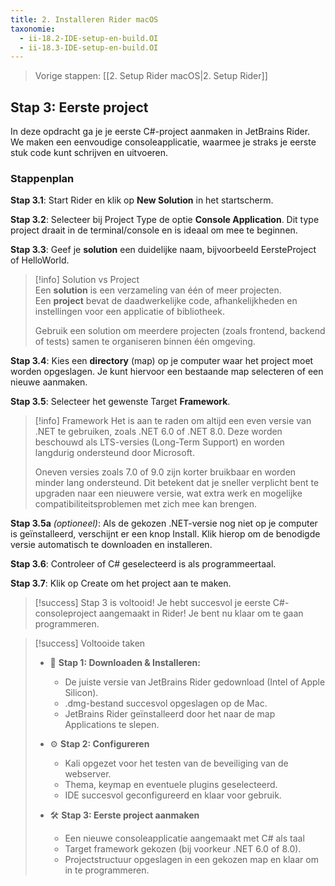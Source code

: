```yaml
---
title: 2. Installeren Rider macOS
taxonomie:
  - ii-18.2-IDE-setup-en-build.OI
  - ii-18.3-IDE-setup-en-build.OI
---
```


> Vorige stappen: [[2. Setup Rider macOS|2. Setup Rider]]

## Stap 3: Eerste project
In deze opdracht ga je je eerste C#-project aanmaken in JetBrains Rider. We maken een eenvoudige consoleapplicatie, waarmee je straks je eerste stuk code kunt schrijven en uitvoeren.

### Stappenplan

**Stap 3.1**: Start Rider en klik op **New Solution** in het startscherm.

**Stap 3.2**: Selecteer bij Project Type de optie **Console Application**. Dit type project draait in de terminal/console en is ideaal om mee te beginnen.

**Stap 3.3**: Geef je **solution** een duidelijke naam, bijvoorbeeld EersteProject of HelloWorld.

> [!info] Solution vs Project  
> Een **solution** is een verzameling van één of meer projecten.  
> Een **project** bevat de daadwerkelijke code, afhankelijkheden en instellingen voor een applicatie of bibliotheek.  
> 
> Gebruik een solution om meerdere projecten (zoals frontend, backend of tests) samen te organiseren binnen één omgeving.

**Stap 3.4**: Kies een **directory** (map) op je computer waar het project moet worden opgeslagen. Je kunt hiervoor een bestaande map selecteren of een nieuwe aanmaken.

**Stap 3.5**: Selecteer het gewenste Target **Framework**.

> [!info] Framework
> Het is aan te raden om altijd een even versie van .NET te gebruiken, zoals .NET 6.0 of .NET 8.0. Deze worden beschouwd als LTS-versies (Long-Term Support) en worden langdurig ondersteund door Microsoft.
> 
> Oneven versies zoals 7.0 of 9.0 zijn korter bruikbaar en worden minder lang ondersteund. Dit betekent dat je sneller verplicht bent te upgraden naar een nieuwere versie, wat extra werk en mogelijke compatibiliteitsproblemen met zich mee kan brengen.

**Stap 3.5a** *(optioneel)*: Als de gekozen .NET-versie nog niet op je computer is geïnstalleerd, verschijnt er een knop Install. Klik hierop om de benodigde versie automatisch te downloaden en installeren.

**Stap 3.6**: Controleer of C# geselecteerd is als programmeertaal.

**Stap 3.7**: Klik op Create om het project aan te maken.

> [!success] Stap 3 is voltooid!
> Je hebt succesvol je eerste C#-consoleproject aangemaakt in Rider! Je bent nu klaar om te gaan programmeren.

> [!success] Voltooide taken
> - 💾 **Stap 1: Downloaden & Installeren:**
>   - De juiste versie van JetBrains Rider gedownload (Intel of Apple Silicon).
>   - .dmg-bestand succesvol opgeslagen op de Mac.
>   - JetBrains Rider geïnstalleerd door het naar de map Applications te slepen.
>
> - ⚙️ **Stap 2: Configureren**
>   - Kali opgezet voor het testen van de beveiliging van de webserver.
>   - Thema, keymap en eventuele plugins geselecteerd.
>   - IDE succesvol geconfigureerd en klaar voor gebruik.
> 
> - 🛠️ **Stap 3: Eerste project aanmaken**
>   - Een nieuwe consoleapplicatie aangemaakt met C# als taal
>   - Target framework gekozen (bij voorkeur .NET 6.0 of 8.0).
>   - Projectstructuur opgeslagen in een gekozen map en klaar om in te programmeren.